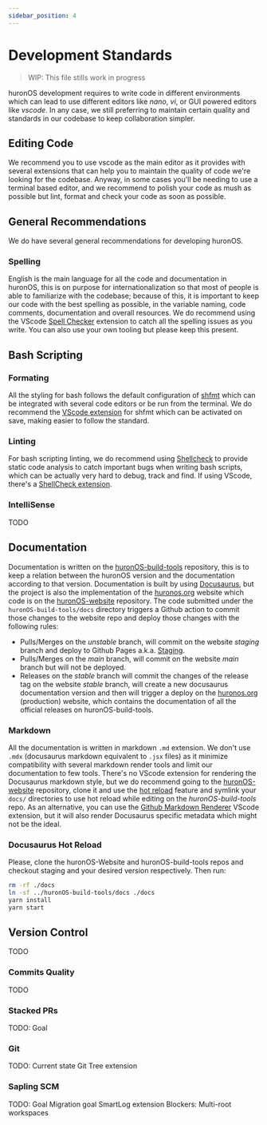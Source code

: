 ```yaml
---
sidebar_position: 4
---
```

# Development Standards
> WIP: This file stills work in progress

huronOS development requires to write code in different environments which can lead to use different editors like *nano*, *vi*, or GUI powered editors like *vscode*. In any case, we still preferring to maintain certain quality and standards in our codebase to keep collaboration simpler.

## Editing Code
We recommend you to use vscode as the main editor as it provides with several extensions that can help you to maintain the quality of code we're looking for the codebase. Anyway, in some cases you'll be needing to use a terminal based editor, and we recommend to polish your code as mush as possible but lint, format and check your code as soon as possible.  

## General Recommendations
We do have several general recommendations for developing huronOS. 

### Spelling
English is the main language for all the code and documentation in huronOS, this is on purpose for internationalization so that most of people is able to familiarize with the codebase; because of this, it is important to keep our code with the best spelling as possible, in the variable naming, code comments, documentation and overall resources. We do recommend using the VScode [Spell Checker](https://marketplace.visualstudio.com/items?itemName=streetsidesoftware.code-spell-checker) extension to catch all the spelling issues as you write. You can also use your own tooling but please keep this present.

## Bash Scripting

### Formating
All the styling for bash follows the default configuration of [shfmt](https://github.com/mvdan/sh) which can be integrated with several code editors or be run from the terminal. 
We do recommend the [VScode extension](https://marketplace.visualstudio.com/items?itemName=foxundermoon.shell-format) for shfmt which can be activated on save, making easier to follow the standard.

### Linting
For bash scripting linting, we do recommend using [Shellcheck](https://github.com/koalaman/shellcheck) to provide static code analysis to catch important bugs when writing bash scripts, which can be actually very hard to debug, track and find. If using VScode, there's a [ShellCheck extension](https://github.com/vscode-shellcheck/vscode-shellcheck).

### IntelliSense
TODO

## Documentation
Documentation is written on the [huronOS-build-tools](https://github.com/equetzal/huronOS-build-tools) repository, this is to keep a relation between the huronOS version and the documentation according to that version. Documentation is built by using [Docusaurus](https://docusaurus.io), but the project is also the implementation of the [huronos.org](https://huronos.org) website which code is on the [huronOS-website](https://github.com/huronOS/huronOS-website) repository. The code submitted under the `huronOS-build-tools/docs` directory triggers a Github action to commit those changes to the website repo and deploy those changes with the following rules:
- Pulls/Merges on the *unstable* branch, will commit on the website *staging* branch and deploy to Github Pages a.k.a. [Staging](https://huronos.github.io/huronOS-website/).
- Pulls/Merges on the *main* branch, will commit on the website *main* branch but will not be deployed.
- Releases on the *stable* branch will commit the changes of the release tag on the website *stable* branch, will create a new docusaurus documentation version and then will trigger a deploy on the [huronos.org](https://huronos.org) (production) website, which contains the documentation of all the official releases on huronOS-build-tools.

### Markdown
All the documentation is written in markdown `.md` extension. We don't use `.mdx` (docusaurus markdown equivalent to `.jsx` files) as it minimize compatibility with several markdown render tools and limit our documentation to few tools. There's no VScode extension for rendering the Docusaurus markdown style, but we do recommend going to the [huronOS-website](https://github.com/huronOS/huronOS-website) repository, clone it and use the [hot reload](https://github.com/facebook/docusaurus/pull/663) feature and symlink your `docs/` directories to use hot reload while editing on the *huronOS-build-tools* repo.
As an alternative, you can use the [Github Markdown Renderer](https://marketplace.visualstudio.com/items?itemName=bierner.markdown-preview-github-styles) VScode extension, but it will also render Docusaurus specific metadata which might not be the ideal.

### Docusaurus Hot Reload
Please, clone the huronOS-Website and huronOS-build-tools repos and checkout staging and your desired version respectively. Then run:
```bash
rm -rf ./docs
ln -sf ../huronOS-build-tools/docs ./docs
yarn install
yarn start
```

## Version Control
TODO

### Commits Quality
TODO

### Stacked PRs
TODO: Goal

### Git
TODO: Current state
Git Tree extension

### Sapling SCM
TODO: Goal
Migration goal
SmartLog extension
Blockers: Multi-root workspaces